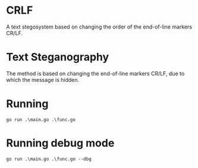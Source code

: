 # CRLF
A text stegosystem based on changing the order of the end-of-line markers CR/LF.

# Text Steganography

The method is based on changing the end-of-line markers CR/LF, due to which the message is hidden.

# Running
```
go run .\main.go .\func.go
```

# Running debug mode
```
go run .\main.go .\func.go --dbg
```